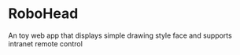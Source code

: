 # RoboHead
 An toy web app that displays simple drawing style face and supports intranet remote control 

